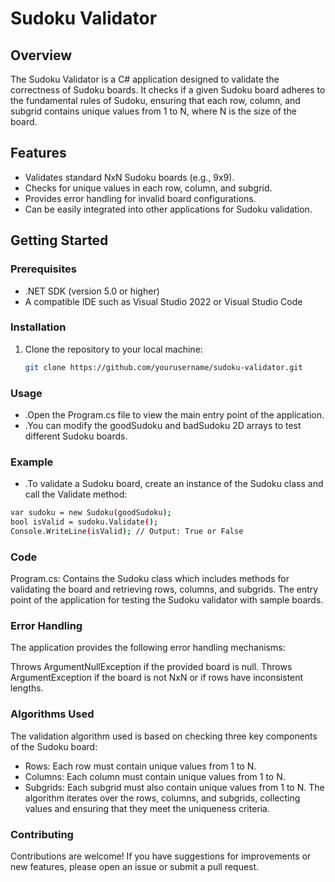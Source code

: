 # Sudoku Validator

## Overview

The Sudoku Validator is a C# application designed to validate the correctness of Sudoku boards. It checks if a given Sudoku board adheres to the fundamental rules of Sudoku, ensuring that each row, column, and subgrid contains unique values from 1 to N, where N is the size of the board.

## Features

- Validates standard NxN Sudoku boards (e.g., 9x9).
- Checks for unique values in each row, column, and subgrid.
- Provides error handling for invalid board configurations.
- Can be easily integrated into other applications for Sudoku validation.

## Getting Started

### Prerequisites

- .NET SDK (version 5.0 or higher)
- A compatible IDE such as Visual Studio 2022 or Visual Studio Code

### Installation

1. Clone the repository to your local machine:
   ```bash
   git clone https://github.com/yourusername/sudoku-validator.git

### Usage
- .Open the Program.cs file to view the main entry point of the application.
- .You can modify the goodSudoku and badSudoku 2D arrays to test different Sudoku boards.

### Example
- .To validate a Sudoku board, create an instance of the Sudoku class and call the Validate method:
```bash
var sudoku = new Sudoku(goodSudoku);
bool isValid = sudoku.Validate();
Console.WriteLine(isValid); // Output: True or False
```
### Code
Program.cs: Contains the Sudoku class which includes methods for validating the board and retrieving rows, columns, and subgrids.
The entry point of the application for testing the Sudoku validator with sample boards.

### Error Handling
The application provides the following error handling mechanisms:

Throws ArgumentNullException if the provided board is null.
Throws ArgumentException if the board is not NxN or if rows have inconsistent lengths.

### Algorithms Used
The validation algorithm used is based on checking three key components of the Sudoku board:

- Rows: Each row must contain unique values from 1 to N.
- Columns: Each column must contain unique values from 1 to N.
- Subgrids: Each subgrid must also contain unique values from 1 to N.
The algorithm iterates over the rows, columns, and subgrids, collecting values and ensuring that they meet the uniqueness criteria.

### Contributing
Contributions are welcome! If you have suggestions for improvements or new features, please open an issue or submit a pull request.
